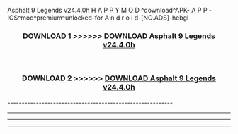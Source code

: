  Asphalt 9 Legends v24.4.0h H A P P Y M O D ^download^APK- A P P -IOS^mod^premium^unlocked-for A n d r o i d-[NO.ADS]-hebgl



<div align="center">

<h3>DOWNLOAD 1 >>>>>> <a href="https://en-mod.web.app/?en= Asphalt 9 Legends v24.4.0h">DOWNLOAD Asphalt 9 Legends v24.4.0h </a></h3><br>

<h3>DOWNLOAD 2 >>>>>> <a href="https://en-mod.web.app/?en= Asphalt 9 Legends v24.4.0h">DOWNLOAD Asphalt 9 Legends v24.4.0h </a></h3>

</div>
----------------------------------------------------------

----------------------------------------------------------

----------------------------------------------------------

----------------------------------------------------------



